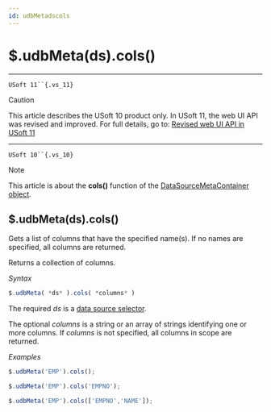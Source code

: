 ```yaml
---
id: udbMetadscols
---
```


# $.udbMeta(ds).cols()



----

`USoft 11``{.vs_11}`

> [!CAUTION]
> This article describes the USoft 10 product only.
> In USoft 11, the web UI API was revised and improved. For full details, go to:
> [Revised web UI API in USoft 11](/docs/Web%20and%20app%20UIs/UDB%20udb/Revised%20web%20UI%20API%20in%20USoft%2011.md)

----

`USoft 10``{.vs_10}`

> [!NOTE]
> This article is about the **cols()** function of the [DataSourceMetaContainer object](/docs/Web%20and%20app%20UIs/UDB%20DataSourceMetaContainer).

## **$.udbMeta(ds).cols()**

Gets a list of columns that have the specified name(s). If no names are specified, all columns are returned.

Returns a collection of columns.

*Syntax*

```js
$.udbMeta( *ds* ).cols( *columns* )
```

The required *ds* is a [data source selector](/docs/Web%20and%20app%20UIs/UDB%20DataSourceMetaContainer/UDB%20DataSourceMetaContainer%20object.md).

The optional *columns* is a string or an array of strings identifying one or more columns. If *columns* is not specified, all columns in scope are returned.

*Examples*

```js
$.udbMeta('EMP').cols();
```

```js
$.udbMeta('EMP').cols('EMPNO');
```

```js
$.udbMeta('EMP').cols(['EMPNO','NAME']);
```

 
